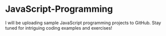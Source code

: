 # JavaScript-Programming
I will be uploading sample JavaScript programming projects to GitHub. Stay tuned for intriguing coding examples and exercises!
